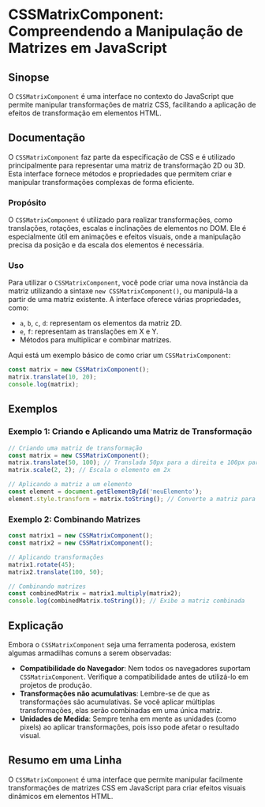 <!--
Meta Description: # CSSMatrixComponent: Compreendendo a Manipulação de Matrizes em JavaScript ## Sinopse O `CSSMatrixComponent` é uma interface no contexto do JavaScrip...
Meta Keywords: cssmatrixcomponent, matriz, uma, transformações, para
-->

# CSSMatrixComponent: Compreendendo a Manipulação de Matrizes em JavaScript

## Sinopse
O `CSSMatrixComponent` é uma interface no contexto do JavaScript que permite manipular transformações de matriz CSS, facilitando a aplicação de efeitos de transformação em elementos HTML.

## Documentação
O `CSSMatrixComponent` faz parte da especificação de CSS e é utilizado principalmente para representar uma matriz de transformação 2D ou 3D. Esta interface fornece métodos e propriedades que permitem criar e manipular transformações complexas de forma eficiente.

### Propósito
O `CSSMatrixComponent` é utilizado para realizar transformações, como translações, rotações, escalas e inclinações de elementos no DOM. Ele é especialmente útil em animações e efeitos visuais, onde a manipulação precisa da posição e da escala dos elementos é necessária.

### Uso
Para utilizar o `CSSMatrixComponent`, você pode criar uma nova instância da matriz utilizando a sintaxe `new CSSMatrixComponent()`, ou manipulá-la a partir de uma matriz existente. A interface oferece várias propriedades, como:

- `a`, `b`, `c`, `d`: representam os elementos da matriz 2D.
- `e`, `f`: representam as translações em X e Y.
- Métodos para multiplicar e combinar matrizes.

Aqui está um exemplo básico de como criar um `CSSMatrixComponent`:

```javascript
const matrix = new CSSMatrixComponent();
matrix.translate(10, 20);
console.log(matrix);
```

## Exemplos
### Exemplo 1: Criando e Aplicando uma Matriz de Transformação
```javascript
// Criando uma matriz de transformação
const matrix = new CSSMatrixComponent();
matrix.translate(50, 100); // Translada 50px para a direita e 100px para baixo
matrix.scale(2, 2); // Escala o elemento em 2x

// Aplicando a matriz a um elemento
const element = document.getElementById('meuElemento');
element.style.transform = matrix.toString(); // Converte a matriz para string CSS
```

### Exemplo 2: Combinando Matrizes
```javascript
const matrix1 = new CSSMatrixComponent();
const matrix2 = new CSSMatrixComponent();

// Aplicando transformações
matrix1.rotate(45);
matrix2.translate(100, 50);

// Combinando matrizes
const combinedMatrix = matrix1.multiply(matrix2);
console.log(combinedMatrix.toString()); // Exibe a matriz combinada
```

## Explicação
Embora o `CSSMatrixComponent` seja uma ferramenta poderosa, existem algumas armadilhas comuns a serem observadas:

- **Compatibilidade do Navegador**: Nem todos os navegadores suportam `CSSMatrixComponent`. Verifique a compatibilidade antes de utilizá-lo em projetos de produção.
- **Transformações não acumulativas**: Lembre-se de que as transformações são acumulativas. Se você aplicar múltiplas transformações, elas serão combinadas em uma única matriz.
- **Unidades de Medida**: Sempre tenha em mente as unidades (como pixels) ao aplicar transformações, pois isso pode afetar o resultado visual.

## Resumo em uma Linha
O `CSSMatrixComponent` é uma interface que permite manipular facilmente transformações de matrizes CSS em JavaScript para criar efeitos visuais dinâmicos em elementos HTML.